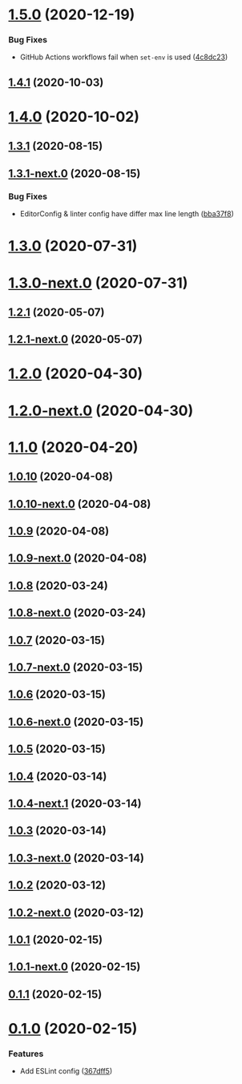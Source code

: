 # [1.5.0](https://github.com/skypilot-dev/eslint-config-typescript/compare/v1.5.0-next.0...v1.5.0) (2020-12-19)


### Bug Fixes

* GitHub Actions workflows fail when `set-env` is used ([4c8dc23](https://github.com/skypilot-dev/eslint-config-typescript/commit/4c8dc23495e7523acc781bed62411dda4f9cfc7b))



## [1.4.1](https://github.com/skypilot-dev/eslint-config-typescript/compare/v1.4.1-next.0...v1.4.1) (2020-10-03)



# [1.4.0](https://github.com/skypilot-dev/eslint-config-typescript/compare/v1.4.0-next.0...v1.4.0) (2020-10-02)



## [1.3.1](https://github.com/skypilot-dev/eslint-config-typescript/compare/v1.3.1-next.0...v1.3.1) (2020-08-15)



## [1.3.1-next.0](https://github.com/skypilot-dev/eslint-config-typescript/compare/v1.3.0...v1.3.1-next.0) (2020-08-15)


### Bug Fixes

* EditorConfig & linter config have differ max line length ([bba37f8](https://github.com/skypilot-dev/eslint-config-typescript/commit/bba37f8601456777a016d00b3ec710ec71b2a95f))



# [1.3.0](https://github.com/skypilot-dev/eslint-config-typescript/compare/v1.3.0-next.0...v1.3.0) (2020-07-31)



# [1.3.0-next.0](https://github.com/skypilot-dev/eslint-config-typescript/compare/v1.2.2-next.0...v1.3.0-next.0) (2020-07-31)



## [1.2.1](https://github.com/skypilot-dev/eslint-config-typescript/compare/v1.2.1-next.0...v1.2.1) (2020-05-07)



## [1.2.1-next.0](https://github.com/skypilot-dev/eslint-config-typescript/compare/v1.2.0...v1.2.1-next.0) (2020-05-07)



# [1.2.0](https://github.com/skypilot-dev/eslint-config-typescript/compare/v1.2.0-next.0...v1.2.0) (2020-04-30)



# [1.2.0-next.0](https://github.com/skypilot-dev/eslint-config-typescript/compare/v1.1.0...v1.2.0-next.0) (2020-04-30)



# [1.1.0](https://github.com/skypilot-dev/eslint-config-typescript/compare/v1.1.0-next.0...v1.1.0) (2020-04-20)



## [1.0.10](https://github.com/skypilot-dev/eslint-config-typescript/compare/v1.0.10-next.0...v1.0.10) (2020-04-08)



## [1.0.10-next.0](https://github.com/skypilot-dev/eslint-config-typescript/compare/v1.0.9...v1.0.10-next.0) (2020-04-08)



## [1.0.9](https://github.com/skypilot-dev/eslint-config-typescript/compare/v1.0.9-next.0...v1.0.9) (2020-04-08)



## [1.0.9-next.0](https://github.com/skypilot-dev/eslint-config-typescript/compare/v1.0.8...v1.0.9-next.0) (2020-04-08)



## [1.0.8](https://github.com/skypilot-dev/eslint-config-typescript/compare/v1.0.8-next.0...v1.0.8) (2020-03-24)



## [1.0.8-next.0](https://github.com/skypilot-dev/eslint-config-typescript/compare/v1.0.7...v1.0.8-next.0) (2020-03-24)



## [1.0.7](https://github.com/skypilot-dev/eslint-config-typescript/compare/v1.0.7-next.0...v1.0.7) (2020-03-15)



## [1.0.7-next.0](https://github.com/skypilot-dev/eslint-config-typescript/compare/v1.0.6...v1.0.7-next.0) (2020-03-15)



## [1.0.6](https://github.com/skypilot-dev/eslint-config-typescript/compare/v1.0.6-next.0...v1.0.6) (2020-03-15)



## [1.0.6-next.0](https://github.com/skypilot-dev/eslint-config-typescript/compare/v1.0.5...v1.0.6-next.0) (2020-03-15)



## [1.0.5](https://github.com/skypilot-dev/eslint-config-typescript/compare/v1.0.5-next.0...v1.0.5) (2020-03-15)



## [1.0.4](https://github.com/skypilot-dev/eslint-config-typescript/compare/v1.0.4-next.1...v1.0.4) (2020-03-14)



## [1.0.4-next.1](https://github.com/skypilot-dev/eslint-config-typescript/compare/v1.0.3...v1.0.4-next.1) (2020-03-14)



## [1.0.3](https://github.com/skypilot-dev/eslint-config-typescript/compare/v1.0.3-next.0...v1.0.3) (2020-03-14)



## [1.0.3-next.0](https://github.com/skypilot-dev/eslint-config-typescript/compare/v1.0.2...v1.0.3-next.0) (2020-03-14)



## [1.0.2](https://github.com/skypilot-dev/eslint-config-typescript/compare/v1.0.2-next.0...v1.0.2) (2020-03-12)



## [1.0.2-next.0](https://github.com/skypilot-dev/eslint-config-typescript/compare/v1.0.1...v1.0.2-next.0) (2020-03-12)



## [1.0.1](https://github.com/skypilot-dev/eslint-config-typescript/compare/v1.0.1-next.0...v1.0.1) (2020-02-15)



## [1.0.1-next.0](https://github.com/skypilot-dev/eslint-config-typescript/compare/v0.1.1...v1.0.1-next.0) (2020-02-15)



## [0.1.1](https://github.com/skypilot-dev/eslint-config-typescript/compare/v0.1.0...v0.1.1) (2020-02-15)



# [0.1.0](https://github.com/skypilot-dev/eslint-config-typescript/compare/367dff59fa8a51e6135ea0b6b327466c9715b4ff...v0.1.0) (2020-02-15)


### Features

* Add ESLint config ([367dff5](https://github.com/skypilot-dev/eslint-config-typescript/commit/367dff59fa8a51e6135ea0b6b327466c9715b4ff))



